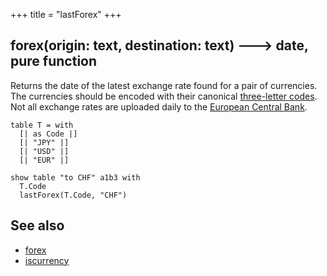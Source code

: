+++
title = "lastForex"
+++

## forex(origin: text, destination: text) 🡒 date, pure function

Returns the date of the latest exchange rate found for a pair of currencies. The currencies should be encoded with their canonical [three-letter codes](https://en.wikipedia.org/wiki/ISO_4217). Not all exchange rates are uploaded daily to the [European Central Bank](https://www.ecb.europa.eu/stats/policy_and_exchange_rates/euro_reference_exchange_rates/html/index.en.html).

```envision
table T = with
  [| as Code |]
  [| "JPY" |]
  [| "USD" |]
  [| "EUR" |]

show table "to CHF" a1b3 with
  T.Code
  lastForex(T.Code, "CHF")
```

## See also

* [forex](../../def/forex/)
* [iscurrency](../../ghi/iscurrency/)
